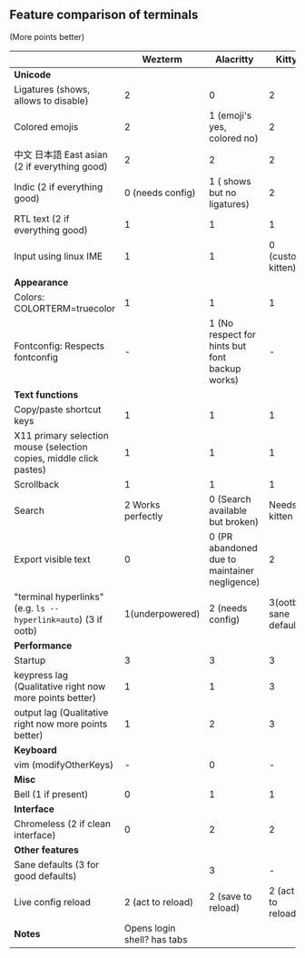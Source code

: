 Feature comparison of terminals
--


(More points better)

|                                   | Wezterm	               | Alacritty              | Kitty |       
|           -											  | -------                         | ---------                 | ----- |
| **Unicode**                                                         |                        |
| Ligatures (shows, allows to disable)                               | 2                      | 0                      | 2
| Colored emojis                                                      | 2 | 1 (emoji's yes, colored no) | 2
| 中文  日本語 East asian (2 if everything good)                      | 2 |2  | 2 
| Indic                       (2 if everything good)                  | 0 (needs config)  |  1 ( shows but no ligatures) | 2 
| RTL text (2 if everything good)                                     | 1                      | 1  | 1  
| Input using linux IME                                               | 1                      | 1                     | 0 (custom kitten)
| **Appearance**
| Colors: COLORTERM=truecolor                                         | 1                       | 1 | 1
| Fontconfig: Respects fontconfig                                     | -                       | 1 (No respect for hints but font backup works) | -
| **Text functions**
| Copy/paste shortcut keys                                            | 1                      | 1 | 1
| X11 primary selection mouse (selection copies, middle click pastes) | 1                      | 1 | 1 
| Scrollback                                                          | 1                      | 1 | 1
| Search                                                              | 2 Works perfectly      | 0 (Search available but broken) | Needs kitten
| Export visible text                                                 |                    0   | 0 (PR abandoned due to maintainer negligence) | 2
| "terminal hyperlinks" (e.g. `ls --hyperlink=auto`)  (3 if ootb)                                  | 1(underpowered)   | 2 (needs config) | 3(ootb sane default) 
| **Performance**
| Startup                                                             | 3                      | 3 | 3 
| keypress lag (Qualitative right now more points better)			  | 1                      | 1 | 3 
| output lag   (Qualitative right now more points better)             | 1                      | 2 | 3
| **Keyboard**
| vim (modifyOtherKeys)                                               | -                       | 0 | -
| **Misc**
| Bell (1 if present)                                                 | 0                       | 1 | 1
| **Interface**
| Chromeless (2 if clean interface)                                   | 0                       | 2 | 2
| **Other features**
| Sane defaults	(3 for good defaults)							      |						   | 3  | -
| Live config reload  | 2 (act to reload) | 2 (save to reload) | 2 (act to reload) 
| **Notes**                                                         | Opens login shell? has tabs    |  

